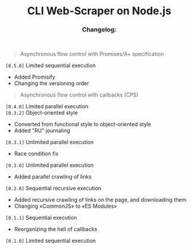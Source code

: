 <center>
<h1> CLI Web-Scraper on Node.js</h1>
<h3>Changelog:</h3>
</br>
</center>

> Asynchronous flow control with Promises/A+ specification  

<code>[0.5.0]</code> Limited sequential execution  
* Added Promisify
* Changing the versioning order

> Asynchronous flow control with callbacks (CPS)  
 
<code>[0.4.0]</code> Limited parallel execution  
<code>[0.3.2]</code> Object-oriented style  

* Converted from functional style to object-oriented style  
* Added "RU" journaling  

<code>[0.3.1]</code> Unlimited parallel execution  
* Race condition fix  

<code>[0.3.0]</code> Unlimited parallel execution  
* Added parallel crawling of links  

<code>[0.2.0]</code> Sequential recursive execution   
* Added recursive crawling of links on the page, and downloading them  
* Changing «CommonJS» to «ES Modules»  

<code>[0.1.1]</code> Sequential execution  
* Reorganizing the hell of callbacks  

<code>[0.1.0]</code> Limited sequential execution  